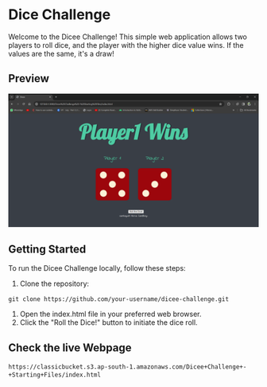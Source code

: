 # Dice Challenge

Welcome to the Dicee Challenge! This simple web application allows two players to roll dice, and the player with the higher dice value wins. If the values are the same, it's a draw!

## Preview
![Dicee Preview](Screenshot.png)

## Getting Started

To run the Dicee Challenge locally, follow these steps:

1. Clone the repository:

```
git clone https://github.com/your-username/dicee-challenge.git
```
1. Open the index.html file in your preferred web browser.
2. Click the "Roll the Dice!" button to initiate the dice roll.

## Check the live Webpage

```
https://classicbucket.s3.ap-south-1.amazonaws.com/Dicee+Challenge+-+Starting+Files/index.html
```
